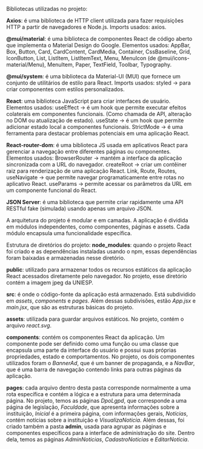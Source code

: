 Bibliotecas utilizadas no projeto:

**Axios**: é uma biblioteca de HTTP client utilizada para fazer requisições HTTP a partir de navegadores e Node.js.
	Imports usados: axios.

**@mui/material**: é uma biblioteca de componentes React de código aberto que implementa o Material Design do Google.
        Elementos usados: AppBar, Box, Button, Card, CardContent, CardMedia, Container, CssBaseline, Grid, IconButton, List, ListItem, ListItemText, Menu, MenuIcon (de @mui/icons-material/Menu), MenuItem, Paper, TextField, Toolbar, Typography.

**@mui/system**: é uma biblioteca da Material-UI (MUI) que fornece um conjunto de utilitários de estilo para React.
	Imports usados: styled → para criar componentes com estilos personalizados.

**React**: uma biblioteca JavaScript para criar interfaces de usuário.
        Elementos usados: useEffect → é um hook que permite executar efeitos colaterais em componentes funcionais. (Como chamada de API, alteração no DOM ou atualização de estado).
        useState → é um hook que permite adicionar estado local a componentes funcionais.
	StrictMode → é uma ferramenta para destacar problemas potenciais em uma aplicação React.

**React-router-dom**: é uma biblioteca JS usada em aplicativos React para gerenciar a navegação entre diferentes páginas ou componentes.
	Elementos usados: 
	BrowserRouter → mantém a interface da aplicação sincronizada com a URL do navegador. 
createRoot → criar um contêiner raiz para renderização de uma aplicação React.
Link, Route, Routes, 
useNavigate → que permite navegar programaticamente entre rotas no aplicativo React.
useParams → permite acessar os parâmetros da URL em um componente funcional do React.

**JSON Server**: é uma biblioteca que permite criar rapidamente uma API RESTful fake (simulada) usando apenas um arquivo JSON.


A arquitetura do projeto é modular e em camadas. A aplicação é dividida em módulos independentes, como componentes, páginas e assets. Cada módulo encapsula uma funcionalidade específica.

Estrutura de diretórios do projeto:
**node_modules**: quando o projeto React foi criado e as dependências instaladas usando o npm, essas dependências foram baixadas e armazenadas nesse diretório.

**public**: utilizado para armazenar todos os recursos estáticos da aplicação React acessados diretamente pelo navegador. No projeto, esse diretório contém a imagem jpeg da UNIESP.

**src**: é onde o código-fonte da aplicação está armazenado. Está subdividido em *assets*, *components* e *pages*. Além dessas subdivisões, estão *App.jsx* e *main.jsx*, que são as estruturas básicas do projeto.

**assets**: utilizada para guardar arquivos estáticos. No projeto, contém o arquivo *react.svg*.

**components**: contém os componentes React da aplicação. Um componente pode ser definido como uma função ou uma classe que encapsula uma parte da interface do usuário e possui suas próprias propriedades, estado e comportamentos. No projeto, os dois componentes utilizados foram o *BannerAd*, que é um banner de propaganda, e a *NavBar*, que é uma barra de navegação contendo links para outras páginas da aplicação.

**pages**: cada arquivo dentro desta pasta corresponde normalmente a uma rota específica e contém a lógica e a estrutura para uma determinada página. 
No projeto, temos as páginas *DpoLgpd*, que corresponde a uma página de legislação, *Faculdade*, que apresenta informações sobre a instituição, *Inicial* é a primeira página, com informações gerais, *Notícias*, contém notícias sobre a instituição e *VisualizaNoticia*.
Além dessas, foi criado também a pasta **admin**, usada para agrupar as páginas e componentes específicos para a interface de administração do site. Dentro dela, temos as páginas *AdminNoticias*, *CadastroNoticias* e *EditarNoticia*. 

